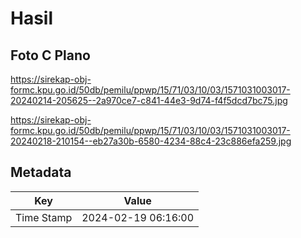 # Hasil

## Foto C Plano

https://sirekap-obj-formc.kpu.go.id/50db/pemilu/ppwp/15/71/03/10/03/1571031003017-20240214-205625--2a970ce7-c841-44e3-9d74-f4f5dcd7bc75.jpg

https://sirekap-obj-formc.kpu.go.id/50db/pemilu/ppwp/15/71/03/10/03/1571031003017-20240218-210154--eb27a30b-6580-4234-88c4-23c886efa259.jpg


## Metadata

| Key        | Value               |
| ---------- | ------------------- |
| Time Stamp | 2024-02-19 06:16:00 |



